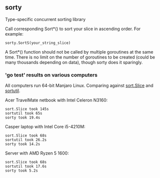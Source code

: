 ## sorty
Type-specific concurrent sorting library

Call corresponding Sort\*() to sort your slice in ascending order. For example:
```
sorty.SortS(your_string_slice)
```
A Sort\*() function should not be called by multiple goroutines at the same time. There is no limit on the number of goroutines to be created (could be many thousands depending on data), though sorty does it sparingly.

### 'go test' results on various computers
All computers run 64-bit Manjaro Linux. Comparing against [sort.Slice](https://golang.org/pkg/sort) and [sortutil](https://github.com/twotwotwo/sorts).

Acer TravelMate netbook with Intel Celeron N3160:
```
sort.Slice took 145s
sortutil took 65s
sorty took 19.4s
```

Casper laptop with Intel Core i5-4210M:
```
sort.Slice took 68s
sortutil took 26.2s
sorty took 14.2s
```

Server with AMD Ryzen 5 1600:
```
sort.Slice took 68s
sortutil took 17.6s
sorty took 5.2s
```
